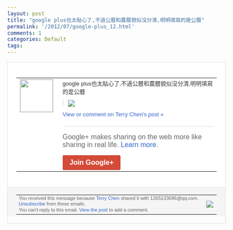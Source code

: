 ```yaml
---
layout: post
title: "google plus也太貼心了,不過公曆和農曆貌似沒分清,明明填寫的是公曆"
permalink: '/2012/07/google-plus_12.html'
comments: 1
categories: Default
tags: 
---
```

<div style="border:solid 1px #dfdfdf;color:#686868;font:13px Arial"><div style="background-color:#fff;padding:20px;"><table cellpadding="0" cellspacing="0"><tr><td style="padding-right:15px;vertical-align:top"><a href="https://plus.google.com/_/notifications/emlink?emrecipient=109554455967099403328&amp;emid=CJja0PzzlbECFUQv3AodU10AAA&amp;path=%2F108643996575278738906&amp;dt=1342156871843&amp;uob=8"><img height="75" src="https://lh3.googleusercontent.com/-KKRGTyJ5Bl0/AAAAAAAAAAI/AAAAAAAAEEY/jllxqER5dCk/s75-c-k-a/photo.jpg" style="border:solid 1px #cccccc;" width="75"/></a></td><td style="width:578px;color:#333;font:13px Arial;vertical-align:top;"><div style="padding-bottom:10px">google plus也太貼心了,不過公曆和農曆貌似沒<wbr/>分清,明明填寫的是公曆</div><div style="margin-bottom:10px;padding-left:10px; border-left:2px solid #EAEAEA"><span style="margin-right:5px"><a href="https://plus.google.com/_/notifications/emlink?emrecipient=109554455967099403328&amp;emid=CJja0PzzlbECFUQv3AodU10AAA&amp;path=%2F108643996575278738906%2Fposts%2F7E1HAJyEWdG%3Fgpinv%3DAMIXal_IPzrHVKv-jXc0hqPPHQSm5IAemcc4yY6QSJ7sXPoolOLVRFC8mY7J21MPNjXrKAHr9sRs2YVQ2nADlkJefHMTteNPSVmBnymFcndhV4_LBK0bcdg&amp;dt=1342156871843&amp;uob=8" style="zSoyz;"><img border="0" src="https://lh6.googleusercontent.com/-XZD2MIz5-qE/T_-wKT_9onI/AAAAAAAAZ2g/5WTWuurn1cg/w160/QQ%25E6%258B%25BC%25E9%259F%25B3%25E6%2588%25AA%25E5%259B%25BE%25E6%259C%25AA%25E5%2591%25BD%25E5%2590%258D.png" style="max-height:200px;max-width:275px"/></a></span></div><a href="https://plus.google.com/_/notifications/emlink?emrecipient=109554455967099403328&amp;emid=CJja0PzzlbECFUQv3AodU10AAA&amp;path=%2F108643996575278738906%2Fposts%2F7E1HAJyEWdG%3Fgpinv%3DAMIXal_IPzrHVKv-jXc0hqPPHQSm5IAemcc4yY6QSJ7sXPoolOLVRFC8mY7J21MPNjXrKAHr9sRs2YVQ2nADlkJefHMTteNPSVmBnymFcndhV4_LBK0bcdg&amp;dt=1342156871843&amp;uob=8" style="color:#3366CC;text-decoration:none;">View or comment on Terry Chen's post »</a><div style="margin-top:20px;border-top:solid 1px #dfdfdf"><div style="padding:15px 0;color:#686868;font:16px Arial;">Google+ makes sharing on the web more like sharing in real life. <a href="http://www.google.com/+/learnmore/" style="color:#3366CC;text-decoration:none;">Learn more</a>.</div><a href="https://plus.google.com/_/notifications/emlink?emrecipient=109554455967099403328&amp;emid=CJja0PzzlbECFUQv3AodU10AAA&amp;path=%2F%3Fgpinv%3DAMIXal_IPzrHVKv-jXc0hqPPHQSm5IAemcc4yY6QSJ7sXPoolOLVRFC8mY7J21MPNjXrKAHr9sRs2YVQ2nADlkJefHMTteNPSVmBnymFcndhV4_LBK0bcdg&amp;dt=1342156871843&amp;uob=8" style="display:inline-block;padding:7px 15px;background-color:#d44b38; color:#fff;font-size:16px; font-weight:bold;border-radius:2px;-webkit-border-radius:2px; -moz-border-radius:2px;border:solid 1px #c43b28; white-space:nowrap;text-decoration:none">Join Google+</a></div></td></tr></table></div><div style="border-top:solid 1px #dfdfdf;padding:0 20px; background-color:#f5f5f5"><table cellpadding="0" cellspacing="0" style="height:50px"><tbody><tr><td style="vertical-align:middle;width:100%; color:#636363;font:11px Arial; line-height:120%">You received this message because <a href="https://plus.google.com/_/notifications/emlink?emrecipient=109554455967099403328&amp;emid=CJja0PzzlbECFUQv3AodU10AAA&amp;path=%2F108643996575278738906%3Fgpinv%3DAMIXal_IPzrHVKv-jXc0hqPPHQSm5IAemcc4yY6QSJ7sXPoolOLVRFC8mY7J21MPNjXrKAHr9sRs2YVQ2nADlkJefHMTteNPSVmBnymFcndhV4_LBK0bcdg&amp;dt=1342156871843&amp;uob=8" style="color:#3366CC;text-decoration:none;">Terry Chen</a> shared it with 1265133686@qq.com. <a href="https://plus.google.com/_/notifications/emlink?emrecipient=109554455967099403328&amp;emid=CJja0PzzlbECFUQv3AodU10AAA&amp;path=%2F_%2Fnonplus%2Femailsettings%3Fgpinv%3DAMIXal_IPzrHVKv-jXc0hqPPHQSm5IAemcc4yY6QSJ7sXPoolOLVRFC8mY7J21MPNjXrKAHr9sRs2YVQ2nADlkJefHMTteNPSVmBnymFcndhV4_LBK0bcdg%26est%3DADH5u8V7tV3hkB3WGV5qKOk7Qi11VajKI6WfZ8bQWtrh-3yiyz7ThOt3BNp-F_aDbLAYHVXEQ1M9-saFXtdCjfOeby5sBvSFgtlnpD2-hLw0Z7hWsB1cRJRKvuJ79Li67h26R_AmGOBq&amp;dt=1342156871843&amp;uob=8" style="color:#3366CC;text-decoration:none;">Unsubscribe</a> from these emails.<br/>You can't reply to this email. <a href="https://plus.google.com/_/notifications/emlink?emrecipient=109554455967099403328&amp;emid=CJja0PzzlbECFUQv3AodU10AAA&amp;path=%2F108643996575278738906%2Fposts%2F7E1HAJyEWdG%3Fgpinv%3DAMIXal_IPzrHVKv-jXc0hqPPHQSm5IAemcc4yY6QSJ7sXPoolOLVRFC8mY7J21MPNjXrKAHr9sRs2YVQ2nADlkJefHMTteNPSVmBnymFcndhV4_LBK0bcdg&amp;dt=1342156871843&amp;uob=8" style="color:#3366CC;text-decoration:none;">View the post</a> to add a comment.<br/></td><td><img src="https://ssl.gstatic.com/s2/oz/images/notifications/logo/google-plus-6617a72bb36cc548861652780c9e6ff1.png"/></td></tr></tbody></table></div></div>